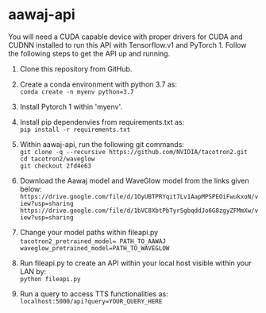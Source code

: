 # aawaj-api
You will need a CUDA capable device with proper drivers for CUDA and CUDNN installed to run this API with Tensorflow.v1 and PyTorch 1. Follow the following steps to get the API up and running.


1. Clone this repository from GitHub. 

2. Create a conda environment with python 3.7 as: <br/>
	```conda create -n myenv python=3.7```

3. Install Pytorch 1 within 'myenv'.

4. Install pip dependenvies from requirements.txt as: <br/> 
	```pip install -r requirements.txt```

5. Within aawaj-api, run the following git commands: <br/>
	```git clone -q --recursive https://github.com/NVIDIA/tacotron2.git``` <br/>
	```cd tacotron2/waveglow``` <br/>
	```git checkout 2fd4e63``` <br/>

6. Download the Aawaj model and WaveGlow model from the links given below:
	```https://drive.google.com/file/d/1OyUBTPRYqit7Lv1AapMPSPEOiFwukxoN/view?usp=sharing```
	```https://drive.google.com/file/d/1bVC8XbtPbTyrSgbqddJo6G8zgyZFMmXw/view?usp=sharing```
	
7. Change your model paths within fileapi.py 
	``` tacotron2_pretrained_model= PATH_TO_AAWAJ```
	``` waveglow_pretrained_model=PATH_TO_WAVEGLOW```

8. Run fileapi.py to create an API within your local host visible within your LAN by: <br/>
	```python fileapi.py```

9. Run a query to access TTS functionalities as: <br/>
	```localhost:5000/api?query=YOUR_QUERY_HERE```
